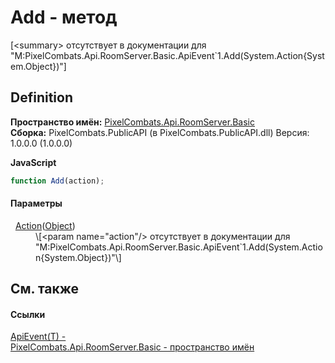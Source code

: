 # Add - метод


\[&lt;summary&gt; отсутствует в документации для "M:PixelCombats.Api.RoomServer.Basic.ApiEvent`1.Add(System.Action{System.Object})"\]



## Definition
**Пространство имён:** <a href="299769b5-0515-f682-c4bd-afa5af18175d">PixelCombats.Api.RoomServer.Basic</a>  
**Сборка:** PixelCombats.PublicAPI (в PixelCombats.PublicAPI.dll) Версия: 1.0.0.0 (1.0.0.0)

**JavaScript**
``` JavaScript
function Add(action);
```



#### Параметры
<dl><dt>  <a href="https://learn.microsoft.com/dotnet/api/system.action-1" target="_blank" rel="noopener noreferrer">Action</a>(<a href="https://learn.microsoft.com/dotnet/api/system.object" target="_blank" rel="noopener noreferrer">Object</a>)</dt><dd>\[&lt;param name="action"/&gt; отсутствует в документации для "M:PixelCombats.Api.RoomServer.Basic.ApiEvent`1.Add(System.Action{System.Object})"\]</dd></dl>

## См. также


#### Ссылки
<a href="09cd41c4-e05d-d749-d641-73ffdf39afc5">ApiEvent(T) - </a>  
<a href="299769b5-0515-f682-c4bd-afa5af18175d">PixelCombats.Api.RoomServer.Basic - пространство имён</a>  
